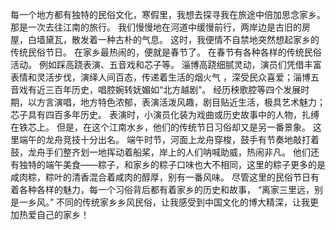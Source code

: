 每一个地方都有独特的民俗文化，寒假里，我想去探寻我在旅途中倍加思念家乡。 
那是一次去往江南的旅行。 我们慢慢地在河道中缓慢前行，两岸边是古旧的房屋，白墙黛瓦，散发着一种古朴的气息。 这时，我便情不自禁地突然想起家乡的传统民俗节日。 在家乡最热闹的，便就是春节了。 在春节有各种各样的传统民俗活动。 
例如踩高跷表演、五音戏和芯子等。 淄博高跷细腻灵动，演员们凭借丰富表情和灵活步伐，演绎人间百态，传递着生活的烟火气 ，深受民众喜爱；淄博五音戏有近三百年历史，唱腔婉转妩媚如“北方越剧”。 经历秧歌腔等四个发展时期，以方言演唱，地方特色浓郁，表演活泼风趣，剧目贴近生活，极具艺术魅力；芯子具有四百多年历史。 表演时，小演员化装为戏曲或历史故事中的人物，扎缚在铁芯上。 
但是，在这个江南水乡，他们的传统节日习俗却又是另一番景象。 这里端午的龙舟竞技十分出名。 端午时节，河面上龙舟穿梭，鼓手有节奏地敲打着鼓，龙舟手们整齐划一地挥动着船桨，岸上的人们呐喊助威，热闹非凡。 他们还有独特的端午美食——粽子，和家乡的粽子口味也大不相同，这里的粽子更多的是咸肉粽，粽叶的清香混合着咸肉的醇厚，别有一番风味。 
尽管这里的民俗节日有着各种各样的魅力，每一个习俗背后都有着家乡的历史和故事， “离家三里远，别是一乡风。” 不同的传统家乡乡风民俗，让我感受到中国文化的博大精深，让我更加热爱自己的家乡！